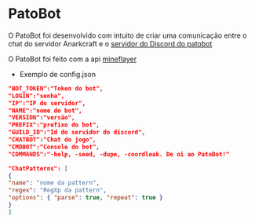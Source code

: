 # PatoBot
O PatoBot foi desenvolvido com intuito de criar uma comunicação entre o chat do
servidor Anarkcraft e o [servidor do Discord do patobot](https://discord.gg/Avp7N2dqVM)

O PatoBot foi feito com a api [mineflayer](https://github.com/PrismarineJS/mineflayer)

- Exemplo de config.json

```json
"BOT_TOKEN":"Token do bot",
"LOGIN":"senha",
"IP":"IP do servidor",
"NAME":"nome do bot",
"VERSION":"versão",
"PREFIX":"prefixo do bot",
"GUILD_ID":"Id do servidor do discord",
"CHATBOT":"Chat do jogo",
"CMDBOT":"Console do bot",
"COMMANDS":"-help, -seed, -dupe, -coordleak. De oi ao PatoBot!"

"ChatPatterns": [
{
"name": "nome da pattern",
"regex": "RegXp da pattern",
"options": { "parse": true, "repeat": true } 
}
]
```
